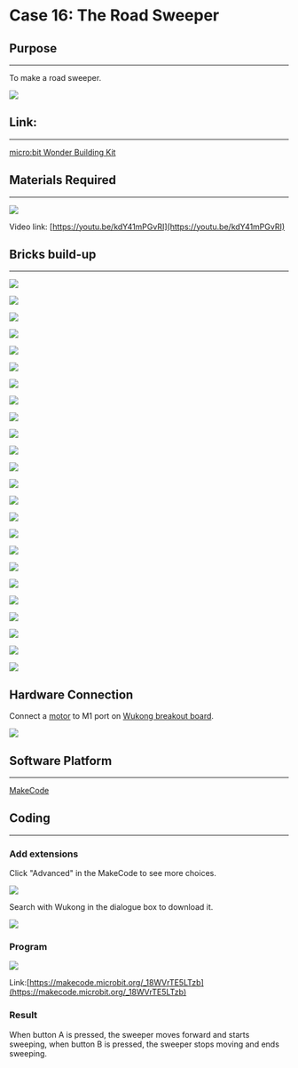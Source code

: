﻿# Case 16: The Road Sweeper

## Purpose
---
To make a road sweeper.

![](https://wiki-media-ef.oss-cn-hongkong.aliyuncs.com//images/case-16-01.png)


## Link:
---
[micro:bit Wonder Building Kit](https://www.elecfreaks.com/micro-bit-wonder-building-kit-without-micro-bit-board.html)

## Materials Required
---
![](https://wiki-media-ef.oss-cn-hongkong.aliyuncs.com//images/case-16-02.png)


Video link:
[https://youtu.be/kdY41mPGvRI](https://youtu.be/kdY41mPGvRI)

## Bricks build-up
---


![](https://wiki-media-ef.oss-cn-hongkong.aliyuncs.com//images/step-case-16-01.png)

![](https://wiki-media-ef.oss-cn-hongkong.aliyuncs.com//images/step-case-16-02.png)

![](https://wiki-media-ef.oss-cn-hongkong.aliyuncs.com//images/step-case-16-03.png)

![](https://wiki-media-ef.oss-cn-hongkong.aliyuncs.com//images/step-case-16-04.png)

![](https://wiki-media-ef.oss-cn-hongkong.aliyuncs.com//images/step-case-16-05.png)

![](https://wiki-media-ef.oss-cn-hongkong.aliyuncs.com//images/step-case-16-06.png)

![](https://wiki-media-ef.oss-cn-hongkong.aliyuncs.com//images/step-case-16-07.png)

![](https://wiki-media-ef.oss-cn-hongkong.aliyuncs.com//images/step-case-16-08.png)

![](https://wiki-media-ef.oss-cn-hongkong.aliyuncs.com//images/step-case-16-09.png)

![](https://wiki-media-ef.oss-cn-hongkong.aliyuncs.com//images/step-case-16-10.png)

![](https://wiki-media-ef.oss-cn-hongkong.aliyuncs.com//images/step-case-16-11.png)

![](https://wiki-media-ef.oss-cn-hongkong.aliyuncs.com//images/step-case-16-12.png)

![](https://wiki-media-ef.oss-cn-hongkong.aliyuncs.com//images/step-case-16-13.png)

![](https://wiki-media-ef.oss-cn-hongkong.aliyuncs.com//images/step-case-16-14.png)

![](https://wiki-media-ef.oss-cn-hongkong.aliyuncs.com//images/step-case-16-15.png)

![](https://wiki-media-ef.oss-cn-hongkong.aliyuncs.com//images/step-case-16-16.png)

![](https://wiki-media-ef.oss-cn-hongkong.aliyuncs.com//images/step-case-16-17.png)

![](https://wiki-media-ef.oss-cn-hongkong.aliyuncs.com//images/step-case-16-18.png)

![](https://wiki-media-ef.oss-cn-hongkong.aliyuncs.com//images/step-case-16-19.png)

![](https://wiki-media-ef.oss-cn-hongkong.aliyuncs.com//images/step-case-16-20.png)

![](https://wiki-media-ef.oss-cn-hongkong.aliyuncs.com//images/step-case-16-21.png)

![](https://wiki-media-ef.oss-cn-hongkong.aliyuncs.com//images/step-case-16-22.png)

![](https://wiki-media-ef.oss-cn-hongkong.aliyuncs.com//images/step-case-16-23.png)

![](https://wiki-media-ef.oss-cn-hongkong.aliyuncs.com//images/step-case-16-24.png)

## Hardware Connection

Connect a [motor](https://www.elecfreaks.com/geekservo-motor-2kg-compatible-with-lego.html) to M1 port on [Wukong breakout board](https://www.elecfreaks.com/wukong-board-with-lego-holder-for-micro-bit.html).

![](https://wiki-media-ef.oss-cn-hongkong.aliyuncs.com//images/Wonder-Building-Kit-case-16-06.png)

## Software Platform
---
[MakeCode](https://makecode.microbit.org/)

## Coding
---
### Add extensions
Click "Advanced" in the MakeCode to see more choices.

![](https://wiki-media-ef.oss-cn-hongkong.aliyuncs.com//images/case-01-03.png)

Search with Wukong in the dialogue box to download it.

![](https://wiki-media-ef.oss-cn-hongkong.aliyuncs.com//images/case-01-04.png)





### Program

![](https://wiki-media-ef.oss-cn-hongkong.aliyuncs.com//images/case-16-05.png)

Link:[https://makecode.microbit.org/_18WVrTE5LTzb](https://makecode.microbit.org/_18WVrTE5LTzb)

### Result

When button A is pressed, the sweeper moves forward and starts sweeping, when button B is pressed, the sweeper stops moving and ends sweeping.
